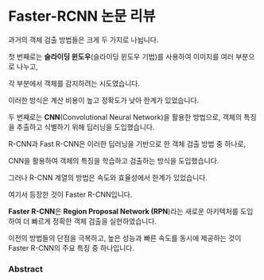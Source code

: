 # Faster-RCNN 논문 리뷰





과거의 객체 검출 방법들은 크게 두 가지로 나뉩니다. 

첫 번째로는 **슬라이딩 윈도우**(슬라이딩 윈도우 기법)를 사용하여 이미지를 여러 부분으로 나누고, 

각 부분에서 객체를 감지하려는 시도였습니다. 

이러한 방식은 계산 비용이 높고 정확도가 낮아 한계가 있었습니다.



두 번째로는 **CNN**(Convolutional Neural Network)을 활용한 방법으로, 객체의 특징을 추출하고 식별하기 위해 딥러닝을 도입했습니다.

R-CNN과 Fast R-CNN은 이러한 딥러닝을 기반으로 한 객체 검출 방법 중 하나로,

CNN을 활용하여 객체의 특징을 학습하고 검출하는 방식을 도입했습니다.



그러나 R-CNN 계열의 방법은 속도와 효율성에서 한계가 있었습니다. 

여기서 등장한 것이 Faster R-CNN입니다. 

**Faster R-CNN**은 **Region Proposal Network (RPN**)라는 새로운 아키텍처를 도입하여 더 빠르게 정확한 객체 검출을 실현하였습니다. 

이전의 방법들의 단점을 극복하고, 높은 성능과 빠른 속도를 동시에 제공하는 것이 Faster R-CNN의 주요 특징 중 하나입니다.





### Abstract













